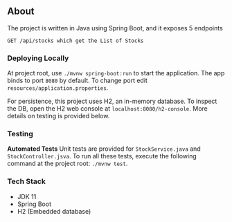 ## About

The project is written in Java using Spring Boot, and it exposes 5 endpoints

```
GET /api/stocks which get the List of Stocks
```

### Deploying Locally

At project root, use `./mvnw spring-boot:run` to start the application. The app binds to port `8080` by default.
To change port edit `resources/application.properties`.

For persistence, this project uses H2, an in-memory database.  To inspect the DB, open the H2 web console at `localhost:8080/h2-console`. More details on testing is provided below.

### Testing

**Automated Tests** Unit tests are provided for `StockService.java` and `StockController.jsva`. To run all these tests, execute the
following command at the project root: `./mvnw test`.

### Tech Stack

- JDK 11
- Spring Boot
- H2 (Embedded database)
